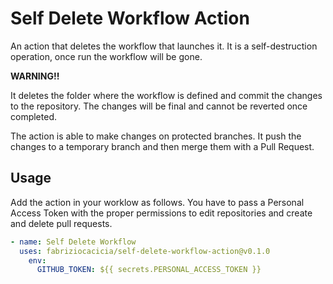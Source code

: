 # Self Delete Workflow Action
An action that deletes the workflow that launches it. It is a self-destruction operation, once run the workflow will be gone.

**WARNING!!**

It deletes the folder where the workflow is defined and commit the changes to the repository. The changes will be final and cannot be reverted once completed.


The action is able to make changes on protected branches. It push the changes to a temporary branch and then merge them with a Pull Request.

## Usage
Add the action in your worklow as follows. You have to pass a Personal Access Token with the proper permissions to edit repositories and create and delete pull requests.

```yaml
- name: Self Delete Workflow
  uses: fabriziocacicia/self-delete-workflow-action@v0.1.0
    env:
      GITHUB_TOKEN: ${{ secrets.PERSONAL_ACCESS_TOKEN }}
```
